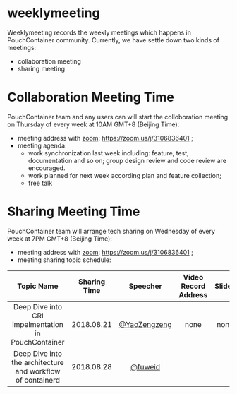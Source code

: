 # weeklymeeting

Weeklymeeting records the weekly meetings which happens in PouchContainer community. Currently, we have settle down two kinds of meetings:

- collaboration meeting
- sharing meeting

# Collaboration Meeting Time

PouchContainer team and any users can will start the colloboration meeting on Thursday of every week at 10AM GMT+8 (Beijing Time):

- meeting address with [zoom](https://zoom.us/): https://zoom.us/j/3106836401 ;
- meeting agenda:
  - work synchronization last week including: feature, test, documentation and so on; group design review and code review are encouraged.  
  - work planned for next week according plan and feature collection;
  - free talk

# Sharing Meeting Time

PouchContainer team will arrange tech sharing on Wednesday of every week at 7PM GMT+8 (Beijing Time):

- meeting address with [zoom](https://zoom.us/): https://zoom.us/j/3106836401 ;
- meeting sharing topic schedule: 

|Topic Name|Sharing Time|Speecher|Video Record Address|Slides|
|:-:|:-:|:-:|:-:|:-:|
|Deep Dive into CRI impelmentation in PouchContainer|2018.08.21| [@YaoZengzeng](https://github.com/yaozengzeng)|none|none|
|Deep Dive into the architecture and workflow of containerd|2018.08.28|[@fuweid](https://github.com/fuweid)|||
